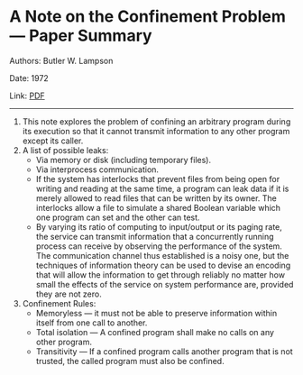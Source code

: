 # A Note on the Confinement Problem — Paper Summary


Authors: Butler W. Lampson

Date: 1972

Link: [PDF](https://dl.acm.org/doi/pdf/10.1145/362375.362389)

-----

1. This note explores the problem of confining an arbitrary program during its execution so that it cannot transmit information to any other program except its caller.
2. A list of possible leaks:
    * Via memory or disk (including temporary files).
    * Via interprocess communication.
    * If the system has interlocks that prevent files from being open for writing and reading at the same time, a program can leak data if it is merely allowed to read files that can be written by its owner. The interlocks allow a file to simulate a shared Boolean variable which one program can set and the other can test.
    * By varying its ratio of computing to input/output or its paging rate, the service can transmit information that a concurrently running process can receive by observing the performance of the system. The communication channel thus established is a noisy one, but the techniques of information theory can be used to devise an encoding that will allow the information to get through reliably no matter how small the effects of the service on system performance are, provided they are not zero. 
4. Confinement Rules:
    * Memoryless — it must not be able to preserve information within itself from one call to another.
    * Total isolation — A confined program shall make no calls on any other program.
    * Transitivity — If a confined program calls another program that is not trusted, the called program must also be confined.